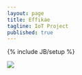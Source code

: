 ```yaml
---
layout: page
title: Effikae
tagline: IoT Project
published: true
---
```


{% include JB/setup %}

![](//IMG/028.JPG)